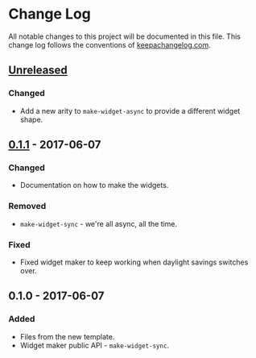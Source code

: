 # Change Log
All notable changes to this project will be documented in this file. This change log follows the conventions of [keepachangelog.com](http://keepachangelog.com/).

## [Unreleased]
### Changed
- Add a new arity to `make-widget-async` to provide a different widget shape.

## [0.1.1] - 2017-06-07
### Changed
- Documentation on how to make the widgets.

### Removed
- `make-widget-sync` - we're all async, all the time.

### Fixed
- Fixed widget maker to keep working when daylight savings switches over.

## 0.1.0 - 2017-06-07
### Added
- Files from the new template.
- Widget maker public API - `make-widget-sync`.

[Unreleased]: https://github.com/your-name/lol/compare/0.1.1...HEAD
[0.1.1]: https://github.com/your-name/lol/compare/0.1.0...0.1.1
